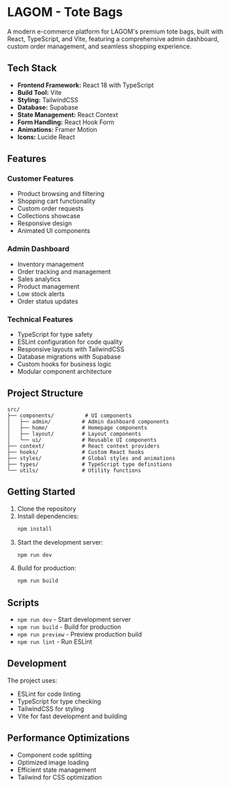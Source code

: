 # LAGOM - Tote Bags

A modern e-commerce platform for LAGOM's premium tote bags, built with React, TypeScript, and Vite, featuring a comprehensive admin dashboard, custom order management, and seamless shopping experience.

## Tech Stack

- **Frontend Framework:** React 18 with TypeScript
- **Build Tool:** Vite
- **Styling:** TailwindCSS
- **Database:** Supabase
- **State Management:** React Context
- **Form Handling:** React Hook Form
- **Animations:** Framer Motion
- **Icons:** Lucide React

## Features

### Customer Features
- Product browsing and filtering
- Shopping cart functionality
- Custom order requests
- Collections showcase
- Responsive design
- Animated UI components

### Admin Dashboard
- Inventory management
- Order tracking and management
- Sales analytics
- Product management
- Low stock alerts
- Order status updates

### Technical Features
- TypeScript for type safety
- ESLint configuration for code quality
- Responsive layouts with TailwindCSS
- Database migrations with Supabase
- Custom hooks for business logic
- Modular component architecture

## Project Structure

```
src/
├── components/          # UI components
│   ├── admin/          # Admin dashboard components
│   ├── home/           # Homepage components
│   ├── layout/         # Layout components
│   └── ui/             # Reusable UI components
├── context/            # React context providers
├── hooks/              # Custom React hooks
├── styles/             # Global styles and animations
├── types/              # TypeScript type definitions
└── utils/              # Utility functions
```

## Getting Started

1. Clone the repository
2. Install dependencies:
   ```bash
   npm install
   ```
3. Start the development server:
   ```bash
   npm run dev
   ```
4. Build for production:
   ```bash
   npm run build
   ```

## Scripts

- `npm run dev` - Start development server
- `npm run build` - Build for production
- `npm run preview` - Preview production build
- `npm run lint` - Run ESLint

## Development

The project uses:
- ESLint for code linting
- TypeScript for type checking
- TailwindCSS for styling
- Vite for fast development and building

## Performance Optimizations

- Component code splitting
- Optimized image loading
- Efficient state management
- Tailwind for CSS optimization